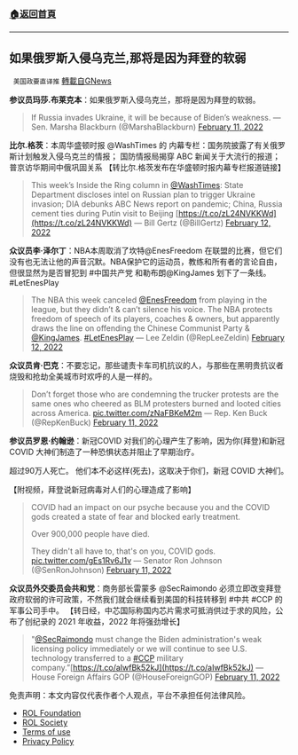 ###  [:house:返回首頁](https://github.com/ourhimalayas/txt)
---


## 如果俄罗斯入侵乌克兰,那将是因为拜登的软弱
` 美国政要直译推` [轉載自GNews](https://gnews.org/zh-hans/1994838/)

**参议员玛莎.布莱克本**：如果俄罗斯入侵乌克兰，那将是因为拜登的软弱。



> If Russia invades Ukraine, it will be because of Biden’s weakness.
> — Sen. Marsha Blackburn (@MarshaBlackburn) [February 11, 2022](https://twitter.com/MarshaBlackburn/status/1492239606674243592?ref_src=twsrc%5Etfw)



**比尔.格茨**：本周华盛顿时报 @WashTimes 的 内幕专栏：国务院披露了有关俄罗斯计划触发入侵乌克兰的情报； 国防情报局揭穿 ABC 新闻关于大流行的报道； 普京访华期间中俄巩固关系 【转比尔.格茨发布在华盛顿时报内幕专栏报道链接】



> This week’s Inside the Ring column in [@WashTimes](https://twitter.com/WashTimes?ref_src=twsrc%5Etfw): State Department discloses intel on Russian plan to trigger Ukraine invasion; DIA debunks ABC News report on pandemic; China, Russia cement ties during Putin visit to Beijing [https://t.co/zL24NVKKWd](https://t.co/zL24NVKKWd)
> — Bill Gertz (@BillGertz) [February 12, 2022](https://twitter.com/BillGertz/status/1492302303872708613?ref_src=twsrc%5Etfw)



**众议员李·泽尔丁**：NBA本周取消了坎特@EnesFreedom 在联盟的比赛，但它们没有也无法让他的声音沉默。NBA保护它的运动员，教练和所有者的言论自由，但很显然为是否冒犯到 #中国共产党 和勒布朗@KingJames 划下了一条线。#LetEnesPlay



> The NBA this week canceled [@EnesFreedom](https://twitter.com/EnesFreedom?ref_src=twsrc%5Etfw) from playing in the league, but they didn’t & can’t silence his voice. The NBA protects freedom of speech of its players, coaches & owners, but apparently draws the line on offending the Chinese Communist Party & [@KingJames](https://twitter.com/KingJames?ref_src=twsrc%5Etfw). [#LetEnesPlay](https://twitter.com/hashtag/LetEnesPlay?src=hash&amp;ref_src=twsrc%5Etfw)
> — Lee Zeldin (@RepLeeZeldin) [February 12, 2022](https://twitter.com/RepLeeZeldin/status/1492352367416778755?ref_src=twsrc%5Etfw)



**众议员肯·巴克**：不要忘记，那些谴责卡车司机抗议的人，与那些在黑明贵抗议者烧毁和抢劫全美城市时欢呼的人是一样的。



> Don’t forget those who are condemning the trucker protests are the same ones who cheered as BLM protesters burned and looted cities across America. [pic.twitter.com/zNaFBKeM2m](https://t.co/zNaFBKeM2m)
> — Rep. Ken Buck (@RepKenBuck) [February 11, 2022](https://twitter.com/RepKenBuck/status/1492241510133379077?ref_src=twsrc%5Etfw)



**参议员罗恩·约翰逊**：新冠COVID 对我们的心理产生了影响，因为你(拜登)和新冠 COVID 大神们制造了一种恐惧状态并阻止了早期治疗。

超过90万人死亡。 他们本不必这样(死去)，这取决于你们，新冠 COVID 大神们。

【附视频，拜登说新冠病毒对人们的心理造成了影响】



> COVID had an impact on our psyche because you and the COVID gods created a state of fear and blocked early treatment. 
> 
> Over 900,000 people have died.
>  
> They didn't all have to, that's on you, COVID gods. [pic.twitter.com/gEs1Rv6J1v](https://t.co/gEs1Rv6J1v)
> — Senator Ron Johnson (@SenRonJohnson) [February 11, 2022](https://twitter.com/SenRonJohnson/status/1492202733457350663?ref_src=twsrc%5Etfw)



**众议员外交委员会共和党**：商务部长雷蒙多 @SecRaimondo 必须立即改变拜登政府软弱的许可政策，不然我们就会继续看到美国的科技转移到 #中共 #CCP 的军事公司手中。
【转日经，中芯国际称国内芯片需求可抵消供过于求的风险，公布了创纪录的 2021 年收益，2022 年将强劲增长】



> "[@SecRaimondo](https://twitter.com/SecRaimondo?ref_src=twsrc%5Etfw) must change the Biden administration's weak licensing policy immediately or we will continue to see U.S. technology transferred to a [#CCP](https://twitter.com/hashtag/CCP?src=hash&amp;ref_src=twsrc%5Etfw) military company.”[https://t.co/aIwfBk52kJ](https://t.co/aIwfBk52kJ)
> — House Foreign Affairs GOP (@HouseForeignGOP) [February 11, 2022](https://twitter.com/HouseForeignGOP/status/1492149630062284802?ref_src=twsrc%5Etfw)



 

免责声明：本文内容仅代表作者个人观点，平台不承担任何法律风险。

- [ROL Foundation](https://rolfoundation.org/)
- [ROL Society](https://rolsociety.org/)
- [Terms of use](https://gnews.org/terms-of-use-3/)
- [Privacy Policy](https://gnews.org/privacy-policy/)
